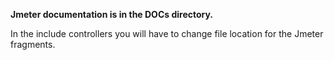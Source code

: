 **Jmeter documentation is in the DOCs directory.**

In the include controllers you will have to change file location for the Jmeter fragments.


